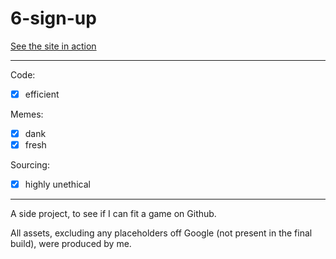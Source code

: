 # 6-sign-up

[See the site in action](https://tayakinotenshi.github.io/extra1-rpg/)

---

Code:
- [x] efficient

Memes:
- [x] dank
- [x] fresh

Sourcing:
- [x] highly unethical

---

A side project, to see if I can fit a game on Github.

All assets, excluding any placeholders off Google (not present in the final build), were produced by me.
